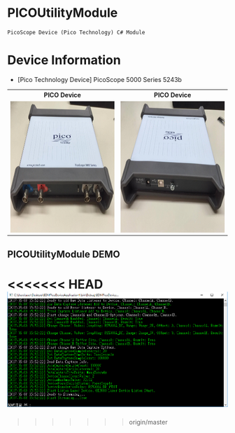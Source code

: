 # PICOUtilityModule

    PicoScope Device (Pico Technology) C# Module
	
# Device Information
* [Pico Technology Device] PicoScope 5000 Series 5243b

<table width=100%>
  <tr>
    <th>PICO Device</th>
    <th>PICO Device</th> 
  </tr>
  <tr>
    <td><img src="https://raw.githubusercontent.com/rain091667/PICOUtilityModule/master/ScreenDemo/Device1.jpg" width="350" height="300" /></td>
    <td><img src="https://raw.githubusercontent.com/rain091667/PICOUtilityModule/master/ScreenDemo/Device2.jpg" width="350" height="300" /></td>
  </tr>
</table>

## PICOUtilityModule DEMO
<<<<<<< HEAD
![](https://raw.githubusercontent.com/rain091667/PICOUtilityModule/master/ScreenDemo/SampleScreen.png)
=======
>>>>>>> origin/master
